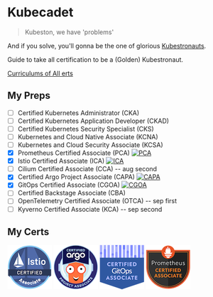 # Kubecadet

> Kubeston, we have 'problems'

And if you solve, you'll gonna be the one of glorious [Kubestronauts](https://www.cncf.io/training/kubestronaut/).

Guide to take all certification to be a (Golden) Kubestronaut.

[Curriculums of All erts](https://github.com/cncf/curriculum)

## My Preps

- [ ] Certified Kubernetes Administrator (CKA)
- [ ] Certified Kubernetes Application Developer (CKAD)
- [ ] Certified Kubernetes Security Specialist (CKS)
- [ ] Kubernetes and Cloud Native Associate (KCNA)
- [ ] Kubernetes and Cloud Security Associate (KCSA)
- [x] Prometheus Certified Associate (PCA) [![PCA](https://img.shields.io/badge/PCA-Prep-E6522C.svg?logo=prometheus)](./pca/)
- [x] Istio Certified Associate (ICA) [![ICA](https://img.shields.io/badge/ICA-Prep-4466BB.svg?logo=istio)](./ica/)
- [ ] Cilium Certified Associate (CCA) -- aug second
- [x] Certified Argo Project Associate (CAPA) [![CAPA](https://img.shields.io/badge/CAPA-Prep-EF7B4D.svg?logo=argo)](./capa/)
- [x] GitOps Certified Associate (CGOA) [![CGOA](https://img.shields.io/badge/CGOA-Prep-F05032.svg?logo=git)](./cgoa/)
- [ ] Certified Backstage Associate (CBA)
- [ ] OpenTelemetry Certified Associate (OTCA) -- sep first
- [ ] Kyverno Certified Associate (KCA) -- sep second

## My Certs

[![ica-badge](./assets/ica-istio-certified-associate.png)](https://www.credly.com/badges/d95ddbda-f504-4b5b-8a11-3b2f68c3ea1c/public_url)
[![capa-badge](./assets/capa-certified-argo-project-associate.png)](https://www.credly.com/badges/0d44547d-76b8-4524-9d77-2da88e9f71aa/public_url)
[![cgoa-badge](./assets/cgoa-certified-gitops-associate.png)](https://www.credly.com/badges/d5c0c5eb-8ede-4605-a876-0b5ad82abbef/public_url)
[![pca-badge](./assets/pca-prometheus-certified-associate.png)](https://www.credly.com/badges/0d44547d-76b8-4524-9d77-2da88e9f71aa/public_url)
